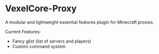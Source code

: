 # VexelCore-Proxy
A modular and lightweight essential features plugin for Minecraft proxies.

Current Features:
- Fancy glist (list of servers and players)
- Custom command system